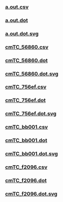 ### [a.out.csv](a.out.csv)
### [a.out.dot](a.out.dot)
### [a.out.dot.svg](a.out.dot.svg)
### [cmTC_56860.csv](cmTC_56860.csv)
### [cmTC_56860.dot](cmTC_56860.dot)
### [cmTC_56860.dot.svg](cmTC_56860.dot.svg)
### [cmTC_756ef.csv](cmTC_756ef.csv)
### [cmTC_756ef.dot](cmTC_756ef.dot)
### [cmTC_756ef.dot.svg](cmTC_756ef.dot.svg)
### [cmTC_bb001.csv](cmTC_bb001.csv)
### [cmTC_bb001.dot](cmTC_bb001.dot)
### [cmTC_bb001.dot.svg](cmTC_bb001.dot.svg)
### [cmTC_f2096.csv](cmTC_f2096.csv)
### [cmTC_f2096.dot](cmTC_f2096.dot)
### [cmTC_f2096.dot.svg](cmTC_f2096.dot.svg)
